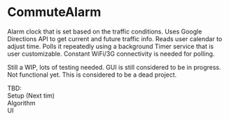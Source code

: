 # CommuteAlarm
Alarm clock that is set based on the traffic conditions. Uses Google Directions API to get current and future traffic info. Reads user calendar to adjust time. Polls it repeatedly using a background Timer service that is user customizable. Constant WiFi/3G connectivity is needed for polling.

Still a WIP, lots of testing needed. GUI is still considered to be in progress. Not functional yet. This is considered to be a dead project.

TBD: <br/>
Setup (Next tim)<br/>
Algorithm <br/>
UI <br/>
